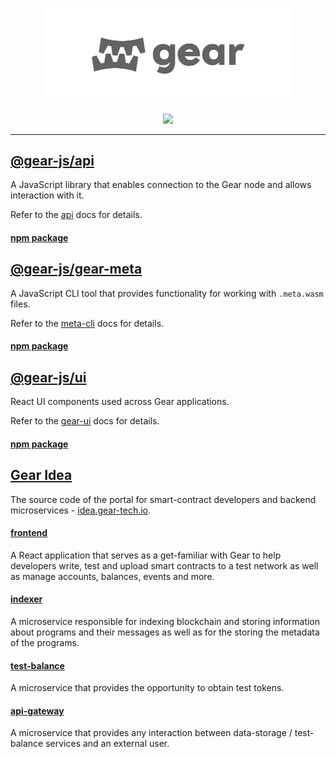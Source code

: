 <p align="center">
  <a href="https://gear-tech.io">
    <img src="https://github.com/gear-tech/gear/blob/master/images/logo-grey.png" width="400" alt="GEAR">
  </a>
</p>
<p align=center>
    <a href="https://github.com/gear-tech/gear-js/blob/master/LICENSE"><img src="https://img.shields.io/badge/License-GPL%203.0-success"></a>
</p>
<hr>

## [@gear-js/api](https://github.com/gear-tech/gear-js/tree/master/api)

A JavaScript library that enables connection to the Gear node and allows interaction with it.

Refer to the [api](https://github.com/gear-tech/gear-js/blob/master/api/README.md) docs for details.

#### [npm package](https://www.npmjs.com/package/@gear-js/api)

## [@gear-js/gear-meta](https://github.com/gear-tech/gear-js/tree/master/utils/meta-cli)

A JavaScript CLI tool that provides functionality for working with `.meta.wasm` files.

Refer to the [meta-cli](https://github.com/gear-tech/gear-js/blob/master/utils/meta-cli/README.md) docs for details.

#### [npm package](https://www.npmjs.com/package/@gear-js/gear-meta)

## [@gear-js/ui](https://github.com/gear-tech/gear-js/tree/master/utils/gear-ui)

React UI components used across Gear applications.

Refer to the [gear-ui](https://github.com/gear-tech/gear-js/blob/master/utils/gear-ui/README.md) docs for details.

#### [npm package](https://www.npmjs.com/package/@gear-js/ui)

## [Gear Idea](https://github.com/gear-tech/gear-js/tree/master/idea)

The source code of the portal for smart-contract developers and backend microservices - [idea.gear-tech.io](https://idea.gear-tech.io/).

#### [frontend](https://github.com/gear-tech/gear-js/tree/master/idea/frontend)

A React application that serves as a get-familiar with Gear to help developers write, test and upload smart contracts to a test network as well as manage accounts, balances, events and more.

#### [indexer](https://github.com/gear-tech/gear-js/tree/master/idea/indexer)

A microservice responsible for indexing blockchain and storing information about programs and their messages as well as for the storing the metadata of the programs.

#### [test-balance](https://github.com/gear-tech/gear-js/tree/master/idea/test-balance)

A microservice that provides the opportunity to obtain test tokens.

#### [api-gateway](https://github.com/gear-tech/gear-js/tree/master/idea/api-gateway)

A microservice that provides any interaction between data-storage / test-balance services and an external user.
